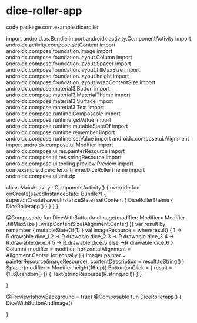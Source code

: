# dice-roller-app

code
package com.example.diceroller

import android.os.Bundle
import androidx.activity.ComponentActivity
import androidx.activity.compose.setContent
import androidx.compose.foundation.Image
import androidx.compose.foundation.layout.Column
import androidx.compose.foundation.layout.Spacer
import androidx.compose.foundation.layout.fillMaxSize
import androidx.compose.foundation.layout.height
import androidx.compose.foundation.layout.wrapContentSize
import androidx.compose.material3.Button
import androidx.compose.material3.MaterialTheme
import androidx.compose.material3.Surface
import androidx.compose.material3.Text
import androidx.compose.runtime.Composable
import androidx.compose.runtime.getValue
import androidx.compose.runtime.mutableStateOf
import androidx.compose.runtime.remember
import androidx.compose.runtime.setValue
import androidx.compose.ui.Alignment
import androidx.compose.ui.Modifier
import androidx.compose.ui.res.painterResource
import androidx.compose.ui.res.stringResource
import androidx.compose.ui.tooling.preview.Preview
import com.example.diceroller.ui.theme.DiceRollerTheme
import androidx.compose.ui.unit.dp

class MainActivity : ComponentActivity() {
    override fun onCreate(savedInstanceState: Bundle?) {
        super.onCreate(savedInstanceState)
        setContent {
            DiceRollerTheme {
               DiceRollerapp()
            }
        }
    }
}

@Composable
fun DiceWithButtonAndImage(modifier: Modifier= Modifier
    .fillMaxSize()
    .wrapContentSize(Alignment.Center)
){
    var result by remember {
       mutableStateOf(1)
    }
    val imageResource = when(result) {
        1 -> R.drawable.dice_1
        2 -> R.drawable.dice_2
        3 -> R.drawable.dice_3
        4 -> R.drawable.dice_4
        5 -> R.drawable.dice_5
        else ->R.drawable.dice_6
    }
    Column(
        modifier = modifier,
       horizontalAlignment = Alignment.CenterHorizontally
    ) {
        Image(
           painter = painterResource(imageResource),
           contentDescription = result.toString()
        )
        Spacer(modifier = Modifier.height(16.dp))
        Button(onClick = { result =(1..6).random() }) {
            Text(stringResource(R.string.roll))
        }
    }

}

@Preview(showBackground = true)
@Composable
fun DiceRollerapp() {
    DiceWithButtonAndImage()

}
